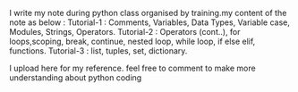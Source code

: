 I write my note during python class organised by training.my
content of the note as below :
  Tutorial-1 : Comments, Variables, Data Types, Variable case, Modules, Strings, Operators.
  Tutorial-2 : Operators (cont..), for loops,scoping, break, continue, nested loop, while loop, if else elif, functions.
  Tutorial-3 : list, tuples, set, dictionary.

I upload here for my reference.
feel free to comment to make more understanding about python coding
